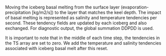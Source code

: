 Moving the iceberg basal melting from the surface layer (evaporation-precipitation [kg/m2/s]) to the layer that matches the keel depth. 
The impact of basal melting is represented as salinity and temperature tendencies per second. 
These tendency fields are updated by each iceberg and also exchanged. For diagnostic output, the global summation DDPDD is used. 

It is important to note that in the middle of each time step, the tendencies in the TS array are set to zero. 
We add the temperature and salinity tendencies associated with iceberg basal melt after this reset.
